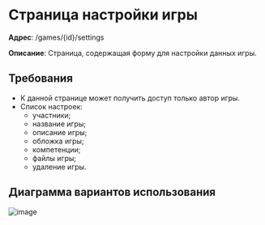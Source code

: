 # Страница настройки игры

**Адрес**: /games/{id}/settings

**Описание**: Страница, содержащая форму для настройки данных игры.

## Требования
* К данной странице может получить доступ только автор игры.
* Список настроек:
  * участники;
  * название игры;
  * описание игры;
  * обложка игры;
  * компетенции;
  * файлы игры;
  * удаление игры.

## Диаграмма вариантов использования
![image](https://user-images.githubusercontent.com/22858278/136570374-efe32d57-a4f1-40a2-b84d-76b3ca3a1b24.png)
